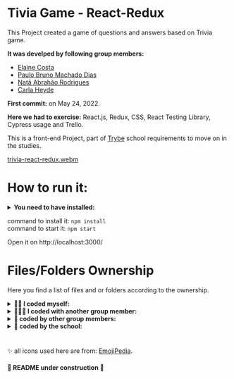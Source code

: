 # Tivia Game - React-Redux 

This Project created a game of questions and answers based on Trivia game.

<strong> It was develped by following group members:</strong>  
- [Elaine Costa](https://github.com/ElaineCostadev)
- [Paulo Bruno Machado Dias](https://github.com/devpbdias)
- [Natã Abrahão Rodrigues](https://github.com/naaharo)
- [Carla Heyde](https://github.com/cjheyde)

<strong>First commit:</strong> on May 24, 2022.

<strong>Here we had to exercise:</strong> React.js, Redux, CSS, React Testing Library, Cypress usage and Trello.

This is a front-end Project, part of [Trybe](https://www.betrybe.com/) school requirements to move on in the studies.

[trivia-react-redux.webm](https://user-images.githubusercontent.com/94486876/197364262-521dd20e-cb52-41ba-b156-090330ffe396.webm)


# How to run it:

<details>
 <summary><strong> You need to have installed:</strong></summary><br />
 - Unix based Operational System <br />
 - node version >= 16.14.0 LTS <br />
</details>
 

command to install it: `npm install` <br />
command to start it: `npm start`

Open it on http://localhost:3000/ <br />

# Files/Folders Ownership

Here you find a list of files and or folders according to the ownership.

<details>
 <summary><strong>🙋‍♀️ I coded myself:</strong></summary><br />
   
  ```markdown  

  README.md
  ```
 
 </details>


<details>
 <summary><strong>🧑‍🤝‍🧑 I coded with another group member:</strong></summary><br />
 
 ```markdown   

 ```
 
 </details>


<details>
 <summary><strong>🧛 coded by other group members:</strong></summary><br />
   
 ```markdown  

 ```
 
 </details>

<details>
 <summary><strong>🏫 coded by the school:</strong></summary><br />
   
  ```markdown  
   all others not mentioned before.
  ```
 
 </details>
 
 #

✨ all icons used here are from:  [EmojiPedia](https://emojipedia.org/). 

#### 🚧 README under construction 🚧

